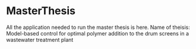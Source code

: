# MasterThesis
All the application needed to run the master thesis is here. Name of theisis: Model-based control for optimal polymer addition to the drum screens in a wastewater treatment plant
